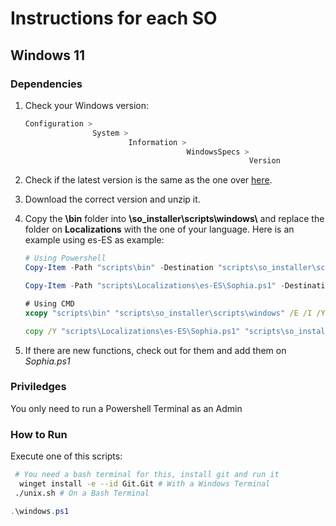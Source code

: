 # Instructions for each SO

## Windows 11

### Dependencies

1. Check your Windows version:

    ```ps1
    Configuration >
                   System >
                           Information >
                                        WindowsSpecs >
                                                      Version
    ```

2. Check if the latest version is the same as the one over [here](https://github.com/farag2/Sophia-Script-for-Windows/releases/latest).

3. Download the correct version and unzip it.

4. Copy the __\bin__ folder into __\so_installer\scripts\windows\\__ and replace the folder on __Localizations__ with the one of your language. Here is an example using es-ES as example:
    ```ps1
    # Using Powershell
    Copy-Item -Path "scripts\bin" -Destination "scripts\so_installer\scripts\windows" -Recurse -Force
    
    Copy-Item -Path "scripts\Localizations\es-ES\Sophia.ps1" -Destination "scripts\so_installer\scripts\windows\Localizations\es-ES\Sophia.ps1" -Force

    ```
    ```cmd
    # Using CMD
    xcopy "scripts\bin" "scripts\so_installer\scripts\windows" /E /I /Y

    copy /Y "scripts\Localizations\es-ES\Sophia.ps1" "scripts\so_installer\scripts\windows\Localizations\es-ES\Sophia.ps1"

    ```
5. If there are new functions, check out for them and add them on _Sophia.ps1_
### Priviledges
You only need to run a Powershell Terminal as an Admin

### How to Run
Execute one of this scripts:
```bash
 # You need a bash terminal for this, install git and run it
  winget install -e --id Git.Git # With a Windows Terminal
 ./unix.sh # On a Bash Terminal
```
```ps1
.\windows.ps1
```

